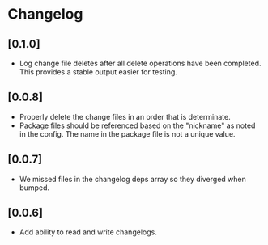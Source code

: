 # Changelog

## [0.1.0]

-   Log change file deletes after all delete operations have been completed. This provides a stable output easier for testing.

## [0.0.8]

-   Properly delete the change files in an order that is determinate.
-   Package files should be referenced based on the "nickname" as noted in the config. The name in the package file is not a unique value.

## [0.0.7]

-   We missed files in the changelog deps array so they diverged when bumped.

## [0.0.6]

-   Add ability to read and write changelogs.
